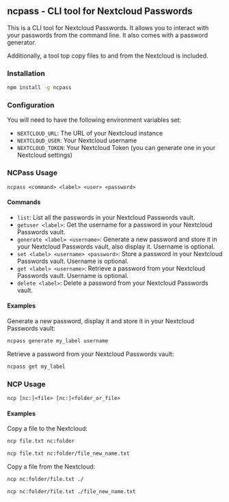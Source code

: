 ## ncpass - CLI tool for Nextcloud Passwords

This is a CLI tool for Nextcloud Passwords. It allows you to interact with your passwords from the command line. It also comes with a password generator.

Additionally, a tool top copy files to and from the Nextcloud is included.

### Installation

```bash
npm install -g ncpass
```

### Configuration

You will need to have the following environment variables set:
- `NEXTCLOUD_URL`: The URL of your Nextcloud instance
- `NEXTCLOUD_USER`: Your Nextcloud username
- `NEXTCLOUD_TOKEN`: Your Nextcloud Token (you can generate one in your Nextcloud settings)

### NCPass Usage

```
ncpass <command> <label> <user> <password>
```

#### Commands

- `list`: List all the passwords in your Nextcloud Passwords vault.
- `getuser <label>`: Get the username for a password in your Nextcloud Passwords vault.
- `generate <label> <username>`: Generate a new password and store it in your Nextcloud Passwords vault, also display it. Username is optional.
- `set <label> <username> <password>`: Store a password in your Nextcloud Passwords vault. Username is optional.
- `get <label> <username>`: Retrieve a password from your Nextcloud Passwords vault. Username is optional.
- `delete <label>`: Delete a password from your Nextcloud Passwords vault.


#### Examples

Generate a new password, display it and store it in your Nextcloud Passwords vault:
```bash
ncpass generate my_label username
```

Retrieve a password from your Nextcloud Passwords vault:
```bash
ncpass get my_label
```

### NCP Usage

```
ncp [nc:]<file> [nc:]<folder_or_file>
```

#### Examples

Copy a file to the Nextcloud:
```bash
ncp file.txt nc:folder

ncp file.txt nc:folder/file_new_name.txt
```

Copy a file from the Nextcloud:
```bash
ncp nc:folder/file.txt ./

ncp nc:folder/file.txt ./file_new_name.txt
```
